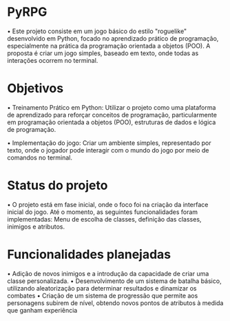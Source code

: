 # PyRPG
• Este projeto consiste em um jogo básico do estilo "roguelike" desenvolvido em Python, focado no aprendizado prático de programação, especialmente na prática da programação orientada a objetos (POO). A proposta é criar um jogo simples, baseado em texto, onde todas as interações ocorrem no terminal.

# Objetivos
• Treinamento Prático em Python: Utilizar o projeto como uma plataforma de aprendizado para reforçar conceitos de programação, particularmente em programação orientada a objetos (POO), estruturas de dados e lógica de programação.

• Implementação do jogo: Criar um ambiente simples, representado por texto, onde o jogador pode interagir com o mundo do jogo por meio de comandos no terminal.

# Status do projeto
• O projeto está em fase inicial, onde o foco foi na criação da interface inicial do jogo. Até o momento, as seguintes funcionalidades foram implementadas: Menu de escolha de classes, definição das classes, inimigos e atributos.

# Funcionalidades planejadas
• Adição de novos inimigos e a introdução da capacidade de criar uma classe personalizada.
• Desenvolvimento de um sistema de batalha básico, utilizando aleatorização para determinar resultados e dinamizar os combates
• Criação de um sistema de progressão que permite aos personagens subirem de nível, obtendo novos pontos de atributos à medida que ganham experiência
